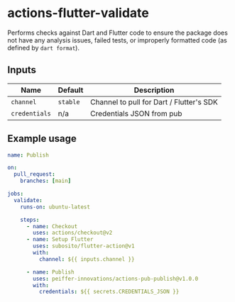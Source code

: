 # actions-flutter-validate

Performs checks against Dart and Flutter code to ensure the package does not have any analysis issues, failed tests, or improperly formatted code (as defined by `dart format`).

## Inputs

Name              | Default  | Description
------------------|----------|-------------
`channel`         | `stable` | Channel to pull for Dart / Flutter's SDK
`credentials`     | n/a      | Credentials JSON from pub


## Example usage

```yaml
name: Publish

on:
  pull_request:
    branches: [main]

jobs:
  validate:
    runs-on: ubuntu-latest

    steps:
      - name: Checkout
        uses: actions/checkout@v2
      - name: Setup Flutter
        uses: subosito/flutter-action@v1
        with:
          channel: ${{ inputs.channel }}

      - name: Publish
        uses: peiffer-innovations/actions-pub-publish@v1.0.0
        with:
          credentials: ${{ secrets.CREDENTIALS_JSON }}
```


